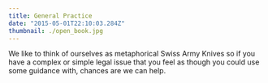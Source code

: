 ```yaml
---
title: General Practice
date: "2015-05-01T22:10:03.284Z"
thumbnail: ./open_book.jpg
---
```


We like to think of ourselves as metaphorical Swiss Army Knives so if you have a complex or simple legal issue that you feel as though you could use some guidance with, chances are we can help.
